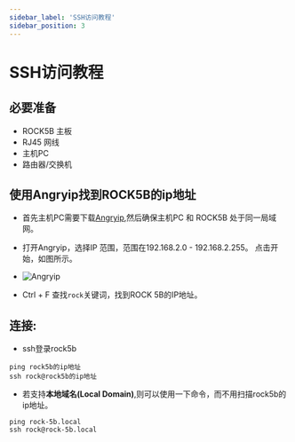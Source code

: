 ```yaml
---
sidebar_label: 'SSH访问教程'
sidebar_position: 3
---
```


# SSH访问教程

## 必要准备

- ROCK5B 主板
- RJ45 网线
- 主机PC
- 路由器/交换机

## 使用Angryip找到ROCK5B的ip地址

- 首先主机PC需要下载[Angryip](https://angryip.org/download/),然后确保主机PC 和 ROCK5B 处于同一局域网。

- 打开Angryip，选择IP 范围，范围在192.168.2.0 - 192.168.2.255。 点击开始，如图所示。

- ![Angryip](/zh/img/rock5b/rock-5b-ssh-01.png)

- Ctrl + F 查找```rock```关键词，找到ROCK 5B的IP地址。

## 连接:

- ssh登录rock5b

```
ping rock5b的ip地址
ssh rock@rock5b的ip地址
```

- 若支持**本地域名(Local Domain)**,则可以使用一下命令，而不用扫描rock5b的ip地址。

```
ping rock-5b.local
ssh rock@rock-5b.local
```
